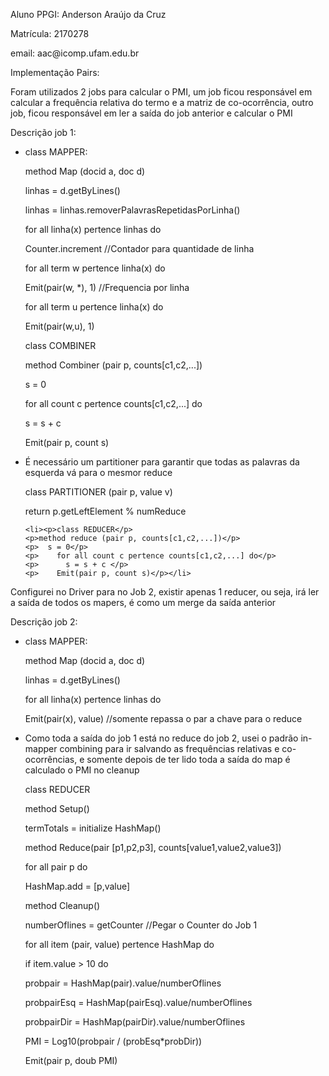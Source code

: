 <p>Aluno PPGI: Anderson Araújo da Cruz</p>
<p>Matrícula: 2170278</p>
<p>email: aac@icomp.ufam.edu.br</p>
<p></p>
<p>Implementação Pairs:</p>
<p>Foram utilizados 2 jobs para calcular o PMI, um job ficou responsável em calcular a frequência relativa do termo e a matriz de co-ocorrência, outro job, ficou responsável em ler a saída do job anterior e calcular o PMI</p>
<p>Descrição job 1:</p>
<ul>
	<li><p>class MAPPER:</p>
	<p>method Map (docid a, doc d)</p>
	<p> linhas = d.getByLines() </p>
	<p> linhas = linhas.removerPalavrasRepetidasPorLinha() </p>
	<p>   for all linha(x) pertence linhas do</p>
	<p>    Counter.increment //Contador para quantidade de linha</p>
	<p>    for all term w pertence linha(x) do</p>
	<p>	Emit(pair(w, *), 1) //Frequencia por linha</p>
	<p>	    for all term u pertence linha(x) do</p>
	<p>	 	Emit(pair(w,u), 1)</p>
	<p></p></li>
	<p></p>
	<p>class COMBINER</p>
	<p>method Combiner (pair p, counts[c1,c2,...])</p>
	<p>  s = 0</p>
	<p>    for all count c pertence counts[c1,c2,...] do</p>
	<p>      s = s + c </p>
	<p>    Emit(pair p, count s)</p>
	<p></p>
	<p></p>
	<li><p>É necessário um partitioner para garantir que todas as palavras da esquerda vá para o mesmor reduce</p>
	<p>class PARTITIONER (pair p, value v)</p>
	<p>   return p.getLeftElement % numReduce </p>
	<p></p></li>
	<p></p>

	<li><p>class REDUCER</p>
	<p>method reduce (pair p, counts[c1,c2,...])</p>
	<p>  s = 0</p>
	<p>    for all count c pertence counts[c1,c2,...] do</p>
	<p>      s = s + c </p>
	<p>    Emit(pair p, count s)</p></li>
</ul>
<p></p>
<p></p>
<p></p>
<p>Configurei no Driver para no Job 2, existir apenas 1 reducer, ou seja, irá ler a saída de todos os mapers, é como um merge da saída anterior</p>
<p>Descrição job 2:</p>
<ul>
	<li><p>class MAPPER:</p>
	<p>method Map (docid a, doc d)</p>
	<p> linhas = d.getByLines() </p>
	<p>   for all linha(x) pertence linhas do</p>
	<p>	Emit(pair(x), value) //somente repassa o par a chave para o reduce</p>
	<p></p></li>
	<li><p></p>
	<p>Como toda a saída do job 1 está no reduce do job 2, usei o padrão in-mapper combining para ir salvando as frequências relativas e co-ocorrências, e somente depois de ter lido toda a saída do map é calculado o PMI no cleanup</p>
	<p></p>
	<p>class REDUCER</p>
	<p>  method Setup()</p>
	<p>    termTotals = initialize HashMap()</p>
	<p></p>
	<p> method Reduce(pair [p1,p2,p3], counts[value1,value2,value3])</p>
	<p>    for all pair p do</p>
	<p>      HashMap.add = [p,value] </p>
	<p> </p>
	<p> method Cleanup()</p>
	<p>   numberOflines = getCounter //Pegar o Counter do Job 1</p>
	<p>     for all item (pair, value) pertence HashMap do
	<p>        if item.value > 10 do
	<p>           probpair = HashMap(pair).value/numberOflines<p>
	<p>           probpairEsq = HashMap(pairEsq).value/numberOflines<p>
	<p>           probpairDir = HashMap(pairDir).value/numberOflines<p>
	<p>           PMI = Log10(probpair / (probEsq*probDir)) </p>
	<p>           Emit(pair p, doub PMI)</p></li>
</ul>


